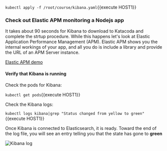 
`kubectl apply -f /root/course/kibana.yaml`{{execute HOST1}}

### Check out Elastic APM monitoring a Nodejs app

It takes about 90 seconds for Kibana to download to Katacoda and complete the strtup procedure.  While this happens let's look at Elastic Application Performance Management (APM).  Elastic APM shows you the internal workings of your app, and all you do is include a library and provide the URL of an APM Server instance.

[Elastic APM demo](https://demo.elastic.co/app/apm)

#### Verify that Kibana is running 

Check the pods for Kibana:

`kubectl get pods`{{execute HOST1}}

Check the Kibana logs:  

`kubectl logs kibana|grep "Status changed from yellow to green"`{{execute HOST1}}

Once Kibana is connected to Elasticsearch, it is ready.  Toward the end of the log file, you  will see an entry telling you that the state has gone to **green**

![Kibana log](https://user-images.githubusercontent.com/25182304/43620199-883f336c-969f-11e8-9225-f84006e14fd9.png)
